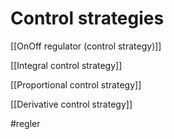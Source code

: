 # Control strategies

[[OnOff regulator (control strategy)]]

[[Integral control strategy]]

[[Proportional control strategy]]

[[Derivative control strategy]]


#regler